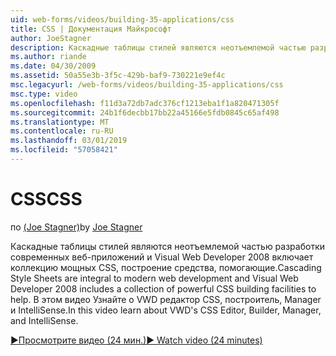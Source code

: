 ```yaml
---
uid: web-forms/videos/building-35-applications/css
title: CSS | Документация Майкрософт
author: JoeStagner
description: Каскадные таблицы стилей являются неотъемлемой частью разработки современных веб-приложений и Visual Web Developer 2008 включает коллекцию мощных CSS, построение средства, помогающие...
ms.author: riande
ms.date: 04/30/2009
ms.assetid: 50a55e3b-3f5c-429b-baf9-730221e9ef4c
msc.legacyurl: /web-forms/videos/building-35-applications/css
msc.type: video
ms.openlocfilehash: f11d3a72db7adc376cf1213eba1f1a820471305f
ms.sourcegitcommit: 24b1f6decbb17bb22a45166e5fdb0845c65af498
ms.translationtype: MT
ms.contentlocale: ru-RU
ms.lasthandoff: 03/01/2019
ms.locfileid: "57058421"
---
```

<a name="css"></a><span data-ttu-id="00480-103">CSS</span><span class="sxs-lookup"><span data-stu-id="00480-103">CSS</span></span>
====================
<span data-ttu-id="00480-104">по [(Joe Stagner)](https://github.com/JoeStagner)</span><span class="sxs-lookup"><span data-stu-id="00480-104">by [Joe Stagner](https://github.com/JoeStagner)</span></span>

<span data-ttu-id="00480-105">Каскадные таблицы стилей являются неотъемлемой частью разработки современных веб-приложений и Visual Web Developer 2008 включает коллекцию мощных CSS, построение средства, помогающие.</span><span class="sxs-lookup"><span data-stu-id="00480-105">Cascading Style Sheets are integral to modern web development and Visual Web Developer 2008 includes a collection of powerful CSS building facilities to help.</span></span> <span data-ttu-id="00480-106">В этом видео Узнайте о VWD редактор CSS, построитель, Manager и IntelliSense.</span><span class="sxs-lookup"><span data-stu-id="00480-106">In this video learn about VWD's CSS Editor, Builder, Manager, and IntelliSense.</span></span>

[<span data-ttu-id="00480-107">&#9654;Просмотрите видео (24 мин.)</span><span class="sxs-lookup"><span data-stu-id="00480-107">&#9654; Watch video (24 minutes)</span></span>](https://channel9.msdn.com/Blogs/ASP-NET-Site-Videos/css)
